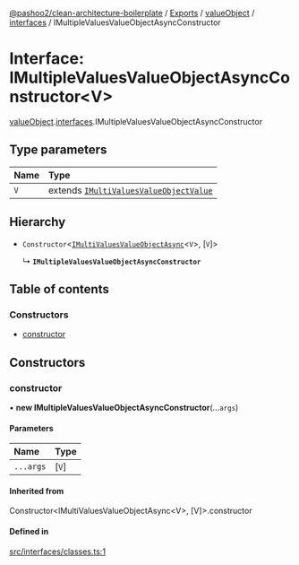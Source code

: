[@pashoo2/clean-architecture-boilerplate](../README.md) / [Exports](../modules.md) / [valueObject](../modules/valueobject.md) / [interfaces](../modules/valueobject.interfaces.md) / IMultipleValuesValueObjectAsyncConstructor

# Interface: IMultipleValuesValueObjectAsyncConstructor<V\>

[valueObject](../modules/valueobject.md).[interfaces](../modules/valueobject.interfaces.md).IMultipleValuesValueObjectAsyncConstructor

## Type parameters

| Name | Type |
| :------ | :------ |
| `V` | extends [`IMultiValuesValueObjectValue`](valueobject.interfaces.imultivaluesvalueobjectvalue.md) |

## Hierarchy

- `Constructor`<[`IMultiValuesValueObjectAsync`](valueobject.interfaces.imultivaluesvalueobjectasync.md)<`V`\>, [`V`]\>

  ↳ **`IMultipleValuesValueObjectAsyncConstructor`**

## Table of contents

### Constructors

- [constructor](valueobject.interfaces.imultiplevaluesvalueobjectasyncconstructor.md#constructor)

## Constructors

### constructor

• **new IMultipleValuesValueObjectAsyncConstructor**(...`args`)

#### Parameters

| Name | Type |
| :------ | :------ |
| `...args` | [`V`] |

#### Inherited from

Constructor<IMultiValuesValueObjectAsync<V\>, [V]\>.constructor

#### Defined in

[src/interfaces/classes.ts:1](https://github.com/pashoo2/clean-architecture-boilerplate/blob/e82048b/src/interfaces/classes.ts#L1)
